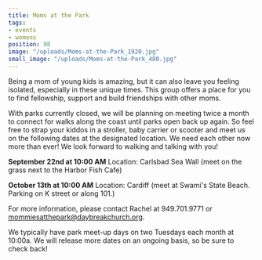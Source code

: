 ```yaml
---
title: Moms at the Park
tags:
- events
- womens
position: 98
image: "/uploads/Moms-at-the-Park_1920.jpg"
small_image: "/uploads/Moms-at-the-Park_480.jpg"
---
```


Being a mom of young kids is amazing, but it can also leave you feeling isolated, especially in these unique times. This group offers a place for you to find fellowship, support and build friendships with other moms. 

With parks currently closed, we will be planning on meeting twice a month to connect for walks along the coast until parks open back up again. So feel free to strap your kiddos in a stroller, baby carrier or scooter and meet us on the following dates at the designated location. We need each other now more than ever! We look forward to walking and talking with you! 

**September 22nd at 10:00 AM**
Location: Carlsbad Sea Wall (meet on the grass next to the Harbor Fish Cafe) 

**October 13th at 10:00 AM**
Location: Cardiff (meet at Swami's State Beach. Parking on K street or along 101.)

For more information, please contact Rachel at 949.701.9771 
or mommiesatthepark@daybreakchurch.org.
 
We typically have park meet-up days on two Tuesdays each month at 10:00a.  We will release more dates on an ongoing basis, so be sure to check back!